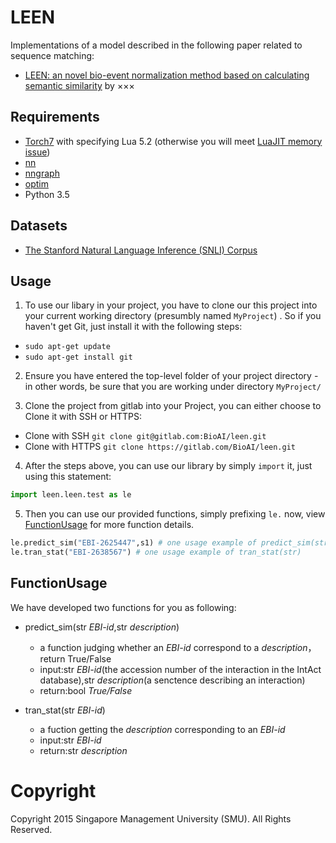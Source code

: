 # LEEN
Implementations of a model described in the following paper related to sequence matching:

- [LEEN: an novel bio-event normalization method based on calculating semantic similarity](https://arxiv.org/abs/1512.08849) by ×××

## Requirements
- [Torch7](https://github.com/torch/torch7) with specifying Lua 5.2 (otherwise you will meet [LuaJIT memory issue](https://github.com/OpenNMT/OpenNMT/issues/26))
- [nn](https://github.com/torch/nn)
- [nngraph](https://github.com/torch/nngraph)
- [optim](https://github.com/torch/optim)
- Python 3.5

## Datasets
- [The Stanford Natural Language Inference (SNLI) Corpus](http://nlp.stanford.edu/projects/snli/)

## Usage

1. To use our libary in your project, you have to clone our this project into your current working directory (presumbly named `MyProject`) . So if you haven't get Git, just install it with the following steps:
  * ```sudo apt-get update```
  * ```sudo apt-get install git```

2. Ensure you have entered the top-level folder of your project directory - in other words, be sure that you are working under directory `MyProject/` 

3. Clone the project from gitlab into your Project, you can either choose to Clone it with SSH or HTTPS:

* Clone with SSH
 ```git clone git@gitlab.com:BioAI/leen.git```
* Clone with HTTPS
 ```git clone https://gitlab.com/BioAI/leen.git```

4. After the steps above, you can use our library by simply `import` it, just using this statement:
```python
import leen.leen.test as le
```

5. Then you can use our provided functions, simply prefixing `le.` now, view [FunctionUsage](##FunctionUsage) for more function details.
```python
le.predict_sim("EBI-2625447",s1) # one usage example of predict_sim(str,str)
le.tran_stat("EBI-2638567") # one usage example of tran_stat(str)
```

## FunctionUsage
We have developed two functions for you as following:
* predict_sim(str *EBI-id*,str *description*)
	* a function judging whether an *EBI-id* correspond to a *description*，return True/False 
    * input:str *EBI-id*(the accession number of the interaction in the IntAct database),str *description*(a senctence describing an interaction)
	* return:bool *True/False*

* tran_stat(str *EBI-id*)
	* a fuction getting the *description* corresponding to an *EBI-id*
	* input:str *EBI-id*
	* return:str *description*

# Copyright
Copyright 2015 Singapore Management University (SMU). All Rights Reserved.
